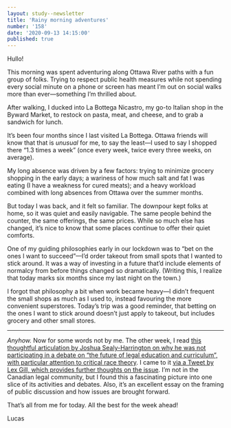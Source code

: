 ```yaml
---
layout: study--newsletter
title: 'Rainy morning adventures'
number: '158'
date: '2020-09-13 14:15:00'
published: true
---
```


Hullo!

This morning was spent adventuring along Ottawa River paths with a fun group of folks. Trying to respect public health measures while not spending every social minute on a phone or screen has meant I’m out on social walks more than ever—something I’m thrilled about.

After walking, I ducked into La Bottega Nicastro, my go-to Italian shop in the Byward Market, to restock on pasta, meat, and cheese, and to grab a sandwich for lunch.

It’s been four months since I last visited La Bottega. Ottawa friends will know that that is _unusual_ for me, to say the least—I used to say I shopped there “1.3 times a week” (once every week, twice every three weeks, on average). 

My long absence was driven by a few factors: trying to minimize grocery shopping in the early days; a wariness of how much salt and fat I was eating (I have a weakness for cured meats); and a heavy workload combined with long absences from Ottawa over the summer months.

But today I was back, and it felt so familiar. The downpour kept folks at home, so it was quiet and easily navigable. The same people behind the counter, the same offerings, the same prices. While so much else has changed, it’s nice to know that some places continue to offer their quiet comforts.

One of my guiding philosophies early in our lockdown was to “bet on the ones I want to succeed”—I’d order takeout from small spots that I wanted to stick around. It was a way of investing in a future that’d include elements of normalcy from before things changed so dramatically. (Writing this, I realize that today marks six months since my last night on the town.)

I forgot that philosophy a bit when work became heavy—I didn’t frequent the small shops as much as I used to, instead favouring the more convenient superstores. Today’s trip was a good reminder, that betting on the ones I want to stick around doesn’t just apply to takeout, but includes grocery and other small stores.

---

_Anyhow._ Now for some words not by me. The other week, I read [this thoughtful articulation by Joshua Sealy-Harrington on why he was not participating in a debate on “the future of legal education and curriculum”, with particular attention to critical race theory](http://www.slaw.ca/2020/08/31/show-not-tell-why-i-am-declining-to-participate-in-a-runnymede-society-debate/). I came to it [via a Tweet by Lex Gill, which provides further thoughts on the issue](https://twitter.com/lex_is/status/1300421299068694529). I’m not in the Canadian legal community, but I found this a fascinating picture into one slice of its activities and debates. Also, it’s an excellent essay on the framing of public discussion and how issues are brought forward.

That’s all from me for today. All the best for the week ahead!

Lucas